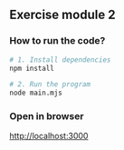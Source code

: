 ## Exercise module 2

### How to run the code?

```bash
# 1. Install dependencies
npm install
```

```bash
# 2. Run the program
node main.mjs
```

### Open in browser

[http://localhost:3000](http://localhost:3000)
